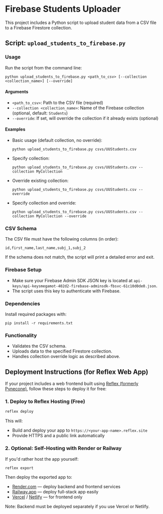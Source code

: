 # Firebase Students Uploader

This project includes a Python script to upload student data from a CSV file to a Firebase Firestore collection.

## Script: `upload_students_to_firebase.py`

### Usage

Run the script from the command line:

```
python upload_students_to_firebase.py <path_to_csv> [--collection <collection_name>] [--override]
```

#### Arguments
- `<path_to_csv>`: Path to the CSV file (required)
- `--collection <collection_name>`: Name of the Firebase collection (optional, default: `Students`)
- `--override`: If set, will override the collection if it already exists (optional)

#### Examples
- Basic usage (default collection, no override):
  ```
  python upload_students_to_firebase.py csvs/UUStudents.csv
  ```
- Specify collection:
  ```
  python upload_students_to_firebase.py csvs/UUStudents.csv --collection MyCollection
  ```
- Override existing collection:
  ```
  python upload_students_to_firebase.py csvs/UUStudents.csv --override
  ```
- Specify collection and override:
  ```
  python upload_students_to_firebase.py csvs/UUStudents.csv --collection MyCollection --override
  ```

### CSV Schema
The CSV file must have the following columns (in order):

```
id,first_name,last_name,subj_1,subj_2
```

If the schema does not match, the script will print a detailed error and exit.

### Firebase Setup
- Make sure your Firebase Admin SDK JSON key is located at `api-keys/api-keysmegamot-402d2-firebase-adminsdk-fbsvc-61c10d0de0.json`.
- The script uses this key to authenticate with Firebase.

### Dependencies
Install required packages with:

```
pip install -r requirements.txt
```

### Functionality
- Validates the CSV schema.
- Uploads data to the specified Firestore collection.
- Handles collection override logic as described above.


## Deployment Instructions (for Reflex Web App)

If your project includes a web frontend built using [Reflex (formerly Pynecone)](https://reflex.dev/), follow these steps to deploy it for free:

### 1. Deploy to Reflex Hosting (Free)

```bash
reflex deploy
````

This will:

* Build and deploy your app to `https://<your-app-name>.reflex.site`
* Provide HTTPS and a public link automatically

### 2. Optional: Self-Hosting with Render or Railway

If you'd rather host the app yourself:

```bash
reflex export
```

Then deploy the exported app to:

* [Render.com](https://render.com) — deploy backend and frontend services
* [Railway.app](https://railway.app) — deploy full-stack app easily
* [Vercel](https://vercel.com) / [Netlify](https://www.netlify.com) — for frontend only

Note: Backend must be deployed separately if you use Vercel or Netlify.
 

